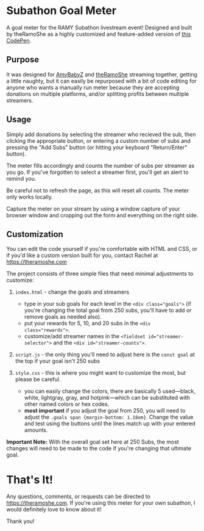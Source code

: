 # Subathon Goal Meter
A goal meter for the RAMY Subathon livestream event! Designed and built by theRamoShe as a highly customized and feature-added version of [this CodePen](https://codepen.io/TommyCreenan/pen/naxVYV).

## Purpose
It was designed for [AmyBabyZ](https://kick.com/amybabyz) and [theRamoShe](https://kick.com/theramoshe) streaming together, getting a little naughty, but it can easily be repurposed with a bit of code editing for anyone who wants a manually run meter because they are accepting donations on multiple platforms, and/or splitting profits between multiple streamers.

## Usage
Simply add donations by selecting the streamer who recieved the sub, then clicking the appropriate button, or entering a custom number of subs and pressing the "Add Subs" button (or hitting your keyboard "Return/Enter" button).

The meter fills accordingly and counts the number of subs per streamer as you go. If you've forgotten to select a streamer first, you'll get an alert to remind you.

Be careful not to refresh the page, as this will reset all counts. The meter only works locally.

Capture the meter on your stream by using a window capture of your browser window and cropping out the form and everything on the right side.

## Customization
You can edit the code yourself if you're comfortable with HTML and CSS, or if you'd like a custom version built for you, contact Rachel at https://theramoshe.com

The project consists of three simple files that need minimal adjustments to customize:

1. `index.html` - change the goals and streamers
   - type in your sub goals for each level in the `<div class="goals">` (if you're changing the total goal from 250 subs, you'll have to add or remove goals as needed also).
   - put your rewards for 5, 10, and 20 subs in the `<div class="rewards">`.
   - customize/add streamer names in the `<fieldset id="streamer-selector">` and the `<div id="streamer-counts">`.

2. `script.js` - the only thing you'll need to adjust here is the `const goal` at the top if your goal isn't 250 subs

3. `style.css` - this is where you might want to customize the most, but please be careful.
   - you can easily change the colors, there are basically 5 used—black, white, lightgray, gray, and hotpink—which can be substituted with other named colors or hex codes.
   - **most important** if you adjust the goal from 250, you will need to adjust the `.goals span {margin-bottom: 1.18em}`. Change the value and test using the buttons until the lines match up with your entered amounts.

 **Important Note:** With the overall goal set here at 250 Subs, the most changes will need to be made to the code if you're changing that ultimate goal.

# That's It!
Any questions, comments, or requests can be directed to https://theramoshe.com. If you're using this meter for your own subathon, I would definitely love to know about it!

Thank you!